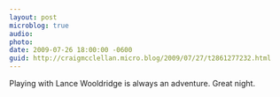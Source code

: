 ```yaml
---
layout: post
microblog: true
audio: 
photo: 
date: 2009-07-26 18:00:00 -0600
guid: http://craigmcclellan.micro.blog/2009/07/27/t2861277232.html
---
```

Playing with Lance Wooldridge is always an adventure. Great night.
